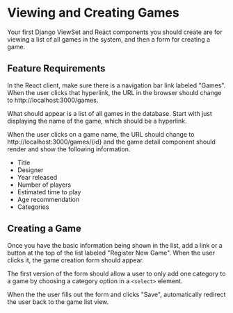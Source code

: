 # Viewing and Creating Games

Your first Django ViewSet and React components you should create are for viewing a list of all games in the system, and then a form for creating a game.

## Feature Requirements

In the React client, make sure there is a navigation bar link labeled "Games". When the user clicks that hyperlink, the URL in the browser should change to http://localhost:3000/games.

What should appear is a list of all games in the database. Start with just displaying the name of the game, which should be a hyperlink.

When the user clicks on a game name, the URL should change to http://localhost:3000/games/{id} and the game detail component should render and show the following information.

* Title
* Designer
* Year released
* Number of players
* Estimated time to play
* Age recommendation
* Categories

## Creating a Game

Once you have the basic information being shown in the list, add a link or a button at the top of the list labeled "Register New Game". When the user clicks it, the game creation form should appear.

The first version of the form should allow a user to only add one category to a game by choosing a category option in a `<select>` element.

When the the user fills out the form and clicks "Save", automatically redirect the user back to the game list view.
